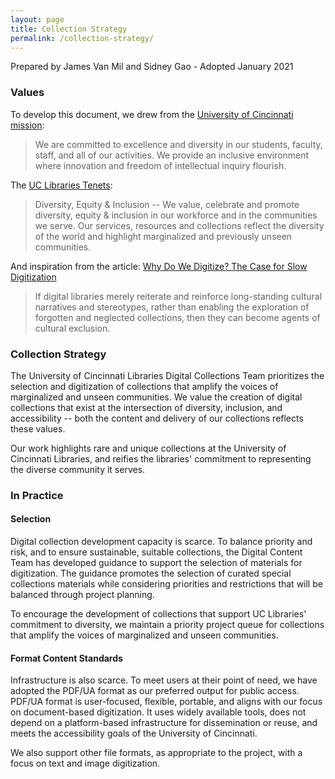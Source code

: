 ```yaml
---
layout: page
title: Collection Strategy 
permalink: /collection-strategy/
---
```


Prepared by James Van Mil and Sidney Gao - Adopted January 2021

### Values

To develop this document, we drew from the [University of Cincinnati
mission](https://www.uc.edu/about/mission.html):

> We are committed to excellence and diversity in our students, faculty,
> staff, and all of our activities. We provide an inclusive environment
> where innovation and freedom of intellectual inquiry flourish.

The [UC Libraries
Tenets](https://libraries.uc.edu/about/core-beliefs.html):

> Diversity, Equity & Inclusion -- We value, celebrate and promote
> diversity, equity & inclusion in our workforce and in the communities
> we serve. Our services, resources and collections reflect the
> diversity of the world and highlight marginalized and previously
> unseen communities.

And inspiration from the article: [Why Do We Digitize? The Case for Slow
Digitization](http://www.archivejournal.net/essays/why-do-we-digitize-the-case-for-slow-digitization/)

> If digital libraries merely reiterate and reinforce long-standing
> cultural narratives and stereotypes, rather than enabling the
> exploration of forgotten and neglected collections, then they can
> become agents of cultural exclusion.

### Collection Strategy

The University of Cincinnati Libraries Digital Collections Team prioritizes
the selection and digitization of collections that amplify the voices of
marginalized and unseen communities. We value the creation of digital
collections that exist at the intersection of diversity, inclusion, and
accessibility -- both the content and delivery of our collections
reflects these values.

Our work highlights rare and unique collections at the University of
Cincinnati Libraries, and reifies the libraries' commitment to
representing the diverse community it serves.

### In Practice

#### Selection

Digital collection development capacity is scarce. To balance priority
and risk, and to ensure sustainable, suitable collections, the Digital
Content Team has developed guidance to support the selection of
materials for digitization. The guidance promotes the selection of
curated special collections materials while considering priorities and
restrictions that will be balanced through project planning.

To encourage the development of collections that support UC Libraries'
commitment to diversity, we maintain a priority project queue for
collections that amplify the voices of marginalized and unseen
communities.

#### Format Content Standards

Infrastructure is also scarce. To meet users at their point of need, we
have adopted the PDF/UA format as our preferred output for public
access. PDF/UA format is user-focused, flexible, portable, and aligns
with our focus on document-based digitization. It uses widely available
tools, does not depend on a platform-based infrastructure for
dissemination or reuse, and meets the accessibility goals of the
University of Cincinnati.

We also support other file formats, as appropriate to the project, with
a focus on text and image digitization.
